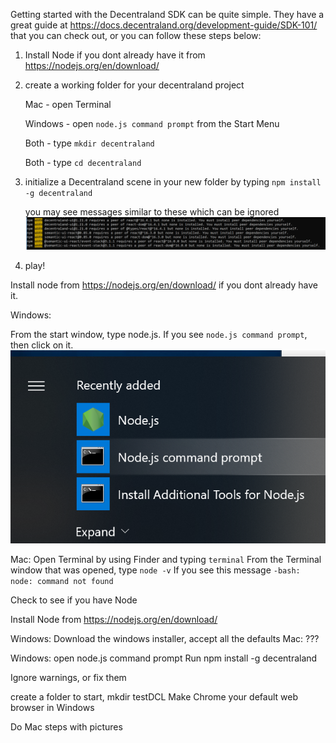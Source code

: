Getting started with the Decentraland SDK can be quite simple.  They have a great guide at https://docs.decentraland.org/development-guide/SDK-101/ that you can check out, or you can follow these steps below:

1) Install Node if you dont already have it from https://nodejs.org/en/download/
2) create a working folder for your decentraland project

    Mac - open Terminal
  
    Windows - open `node.js command prompt` from the Start Menu
  
    Both - type `mkdir decentraland`
  
    Both - type `cd decentraland`
  
3) initialize a Decentraland scene in your new folder by typing `npm install -g decentraland`

    you may see messages similar to these which can be ignored
    <img src="./images/win_install_2.png">
4) play!

Install node from https://nodejs.org/en/download/ if you dont already have it.

Windows:

From the start window, type node.js.  If you see `node.js command prompt`, then click on it. 
<img src="./images/win_install_1.png">


Mac:
Open Terminal by using Finder and typing `terminal`
From the Terminal window that was opened, type `node -v`
If you see this message 
`-bash: node: command not found`

Check to see if you have Node

Install Node from https://nodejs.org/en/download/

Windows:  Download the windows installer, accept all the defaults
Mac: ???

Windows:  open node.js command prompt
Run npm install -g decentraland

Ignore warnings, or fix them

create a folder to start, mkdir testDCL
Make Chrome your default web browser in Windows

Do Mac steps with pictures

